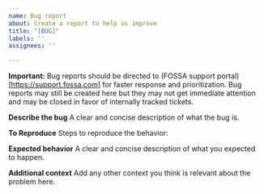 ```yaml
---
name: Bug report
about: Create a report to help us improve
title: "[BUG]"
labels: ''
assignees: ''

---
```


**Important:** Bug reports should be directed to (FOSSA support portal)[https://support.fossa.com] for faster response and prioritization. Bug reports may still be created here but they may not get immediate attention and may be closed in favor of internally tracked tickets.

**Describe the bug**
A clear and concise description of what the bug is.

**To Reproduce**
Steps to reproduce the behavior:

**Expected behavior**
A clear and concise description of what you expected to happen.

**Additional context**
Add any other context you think is relevant about the problem here.
